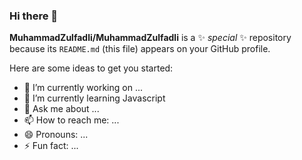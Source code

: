 ### Hi there 👋


**MuhammadZulfadli/MuhammadZulfadli** is a ✨ _special_ ✨ repository because its `README.md` (this file) appears on your GitHub profile.

Here are some ideas to get you started:

- 🔭 I’m currently working on ...
- 🌱 I’m currently learning Javascript
- 💬 Ask me about ...
- 📫 How to reach me: ...
- 😄 Pronouns: ...
- ⚡ Fun fact: ...
